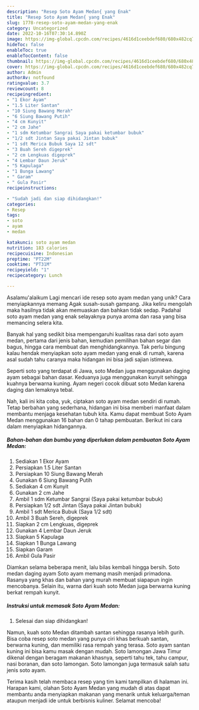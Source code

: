 ```yaml
---
description: "Resep Soto Ayam Medan{ yang Enak"
title: "Resep Soto Ayam Medan{ yang Enak"
slug: 1778-resep-soto-ayam-medan-yang-enak
category: Uncategorized
date: 2022-10-16T07:30:14.890Z
image: https://img-global.cpcdn.com/recipes/4616d1ceebdef680/680x482cq70/soto-ayam-medan-foto-resep-utama.jpg
hideToc: false
enableToc: true
enableTocContent: false
thumbnail: https://img-global.cpcdn.com/recipes/4616d1ceebdef680/680x482cq70/soto-ayam-medan-foto-resep-utama.jpg
cover: https://img-global.cpcdn.com/recipes/4616d1ceebdef680/680x482cq70/soto-ayam-medan-foto-resep-utama.jpg
author: Admin
authorAv: notfound
ratingvalue: 3.7
reviewcount: 8
recipeingredient:
- "1 Ekor Ayam"
- "1.5 Liter Santan"
- "10 Siung Bawang Merah"
- "6 Siung Bawang Putih"
- "4 cm Kunyit"
- "2 cm Jahe"
- "1 sdm Ketumbar Sangrai Saya pakai ketumbar bubuk"
- "1/2 sdt Jintan Saya pakai Jintan bubuk"
- "1 sdt Merica Bubuk Saya 12 sdt"
- "3 Buah Sereh digeprek"
- "2 cm Lengkuas digeprek"
- "4 Lembar Daun Jeruk"
- "5 Kapulaga"
- "1 Bunga Lawang"
- " Garam"
- " Gula Pasir"
recipeinstructions:

- "Sudah jadi dan siap dihidangkan!"
categories:
- Resep
tags:
- soto
- ayam
- medan

katakunci: soto ayam medan 
nutrition: 183 calories
recipecuisine: Indonesian
preptime: "PT22M"
cooktime: "PT31M"
recipeyield: "1"
recipecategory: Lunch

---
```



Asalamu'alaikum Lagi mencari ide resep soto ayam medan yang unik? Cara menyiapkannya memang Agak susah-susah gampang. Jika keliru mengolah maka hasilnya tidak akan memuaskan dan bahkan tidak sedap. Padahal soto ayam medan yang enak selayaknya punya aroma dan rasa yang bisa memancing selera kita.


Banyak hal yang sedikit bisa mempengaruhi kualitas rasa dari soto ayam medan, pertama dari jenis bahan, kemudian pemilihan bahan segar dan bagus, hingga cara membuat dan menghidangkannya. Tak perlu bingung kalau hendak menyiapkan soto ayam medan yang enak di rumah, karena asal sudah tahu caranya maka hidangan ini bisa jadi sajian istimewa.

Seperti soto yang terdapat di Jawa, soto Medan juga menggunakan daging ayam sebagai bahan dasar. Keduanya juga menggunakan kunyit sehingga kuahnya berwarna kuning. Ayam negeri cocok dibuat soto Medan karena daging dan lemaknya tebal.


Nah, kali ini kita coba, yuk, ciptakan soto ayam medan sendiri di rumah. Tetap berbahan yang sederhana, hidangan ini bisa memberi manfaat dalam membantu menjaga kesehatan tubuh kita. Kamu dapat membuat Soto Ayam Medan menggunakan 16 bahan dan 0 tahap pembuatan. Berikut ini cara dalam menyiapkan hidangannya.

<!--inarticleads1-->

##### Bahan-bahan dan bumbu yang diperlukan dalam pembuatan Soto Ayam Medan:

1. Sediakan 1 Ekor Ayam
1. Persiapkan 1.5 Liter Santan
1. Persiapkan 10 Siung Bawang Merah
1. Gunakan 6 Siung Bawang Putih
1. Sediakan 4 cm Kunyit
1. Gunakan 2 cm Jahe
1. Ambil 1 sdm Ketumbar Sangrai (Saya pakai ketumbar bubuk)
1. Persiapkan 1/2 sdt Jintan (Saya pakai Jintan bubuk)
1. Ambil 1 sdt Merica Bubuk (Saya 1/2 sdt)
1. Ambil 3 Buah Sereh, digeprek
1. Siapkan 2 cm Lengkuas, digeprek
1. Gunakan 4 Lembar Daun Jeruk
1. Siapkan 5 Kapulaga
1. Siapkan 1 Bunga Lawang
1. Siapkan  Garam
1. Ambil  Gula Pasir


Diamkan selama beberapa menit, lalu bilas kembali hingga bersih. Soto medan daging ayam Soto ayam memang masih menjadi primadona. Rasanya yang khas dan bahan yang murah membuat siapapun ingin mencobanya. Selain itu, warna dari kuah soto Medan juga berwarna kuning berkat rempah kunyit. 

<!--inarticleads2-->

##### Instruksi untuk memasak Soto Ayam Medan:


1. Selesai dan siap dihidangkan!

Namun, kuah soto Medan ditambah santan sehingga rasanya lebih gurih. Bisa coba resep soto medan yang punya ciri khas berkuah santan, berwarna kuning, dan memiliki rasa rempah yang terasa. Soto ayam santan kuning ini bisa kamu masak dengan mudah. Soto lamongan Jawa Timur dikenal dengan beragam makanan khasnya, seperti tahu tek, tahu campur, nasi boranan, dan soto lamongan. Soto lamongan juga termasuk salah satu jenis soto ayam. 

Terima kasih telah membaca resep yang tim kami tampilkan di halaman ini. Harapan kami, olahan Soto Ayam Medan yang mudah di atas dapat membantu anda menyiapkan makanan yang menarik untuk keluarga/teman ataupun menjadi ide untuk berbisnis kuliner. Selamat mencoba!
